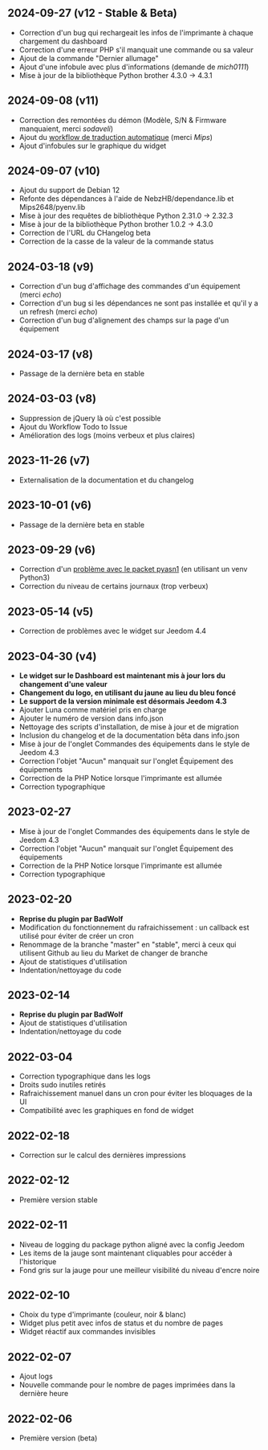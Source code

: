 ## 2024-09-27 (v12 - Stable & Beta)
- Correction d'un bug qui rechargeait les infos de l'imprimante à chaque chargement du dashboard
- Correction d'une erreur PHP s'il manquait une commande ou sa valeur
- Ajout de la commande "Dernier allumage"
- Ajout d'une infobule avec plus d'informations (demande de *mich0111*)
- Mise à jour de la bibliothèque Python brother 4.3.0 -> 4.3.1

## 2024-09-08 (v11)
- Correction des remontées du démon (Modèle, S/N & Firmware manquaient, merci *sodaveli*)
- Ajout du [workflow de traduction automatique](https://github.com/Mips2648/plugins-translations) (merci *Mips*)
- Ajout d'infobules sur le graphique du widget

## 2024-09-07 (v10)
- Ajout du support de Debian 12
- Refonte des dépendances à l'aide de NebzHB/dependance.lib et Mips2648/pyenv.lib
- Mise à jour des requêtes de bibliothèque Python 2.31.0 -> 2.32.3
- Mise à jour de la bibliothèque Python brother 1.0.2 -> 4.3.0
- Correction de l'URL du CHangelog beta
- Correction de la casse de la valeur de la commande status

## 2024-03-18 (v9)
- Correction d'un bug d'affichage des commandes d'un équipement (merci *echo*)
- Correction d'un bug si les dépendances ne sont pas installée et qu'il y a un refresh (merci *echo*)
- Correction d'un bug d'alignement des champs sur la page d'un équipement

## 2024-03-17 (v8)
- Passage de la dernière beta en stable

## 2024-03-03 (v8)
- Suppression de jQuery là où c'est possible
- Ajout du Workflow Todo to Issue
- Amélioration des logs (moins verbeux et plus claires)

## 2023-11-26 (v7)
- Externalisation de la documentation et du changelog

## 2023-10-01 (v6)
- Passage de la dernière beta en stable

## 2023-09-29 (v6)
- Correction d'un [problème avec le packet pyasn1](https://community.jeedom.com/t/107671) (en utilisant un venv Python3)
- Correction du niveau de certains journaux (trop verbeux)

## 2023-05-14 (v5)
- Correction de problèmes avec le widget sur Jeedom 4.4

## 2023-04-30 (v4)
- **Le widget sur le Dashboard est maintenant mis à jour lors du changement d'une valeur**
- **Changement du logo, en utilisant du jaune au lieu du bleu foncé**
- **Le support de la version minimale est désormais Jeedom 4.3**
- Ajouter Luna comme matériel pris en charge
- Ajouter le numéro de version dans info.json
- Nettoyage des scripts d'installation, de mise à jour et de migration
- Inclusion du changelog et de la documentation bêta dans info.json
- Mise à jour de l'onglet Commandes des équipements dans le style de Jeedom 4.3
- Correction l'objet "Aucun" manquait sur l'onglet Équipement des équipements
- Correction de la PHP Notice lorsque l'imprimante est allumée
- Correction typographique

## 2023-02-27
- Mise à jour de l'onglet Commandes des équipements dans le style de Jeedom 4.3
- Correction l'objet "Aucun" manquait sur l'onglet Équipement des équipements
- Correction de la PHP Notice lorsque l'imprimante est allumée
- Correction typographique

## 2023-02-20
- **Reprise du plugin par BadWolf**
- Modification du fonctionnement du rafraichissement : un callback est utilisé pour éviter de créer un cron
- Renommage de la branche "master" en "stable", merci à ceux qui utilisent Github au lieu du Market de changer de branche
- Ajout de statistiques d'utilisation
- Indentation/nettoyage du code

## 2023-02-14
- **Reprise du plugin par BadWolf**
- Ajout de statistiques d'utilisation
- Indentation/nettoyage du code

## 2022-03-04
- Correction typographique dans les logs
- Droits sudo inutiles retirés
- Rafraichissement manuel dans un cron pour éviter les bloquages de la UI
- Compatibilité avec les graphiques en fond de widget

## 2022-02-18
- Correction sur le calcul des dernières impressions

## 2022-02-12
- Première version stable

## 2022-02-11
- Niveau de logging du package python aligné avec la config Jeedom
- Les items de la jauge sont maintenant cliquables pour accéder à l'historique
- Fond gris sur la jauge pour une meilleur visibilité du niveau d'encre noire

## 2022-02-10
- Choix du type d'imprimante (couleur, noir & blanc)
- Widget plus petit avec infos de status et du nombre de pages
- Widget réactif aux commandes invisibles

## 2022-02-07
- Ajout logs
- Nouvelle commande pour le nombre de pages imprimées dans la dernière heure

## 2022-02-06
- Première version (beta)

